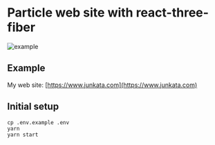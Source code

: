 # Particle web site with react-three-fiber
![example](https://user-images.githubusercontent.com/60050242/107305924-3d097c00-6ac7-11eb-9eed-740c25cf124f.gif)

## Example
My web site: [https://www.junkata.com](https://www.junkata.com)  


## Initial setup
```
cp .env.example .env
yarn
yarn start
```

<!-- ### Font convert -->
<!-- https://gero3.github.io/facetype.js/ -->
